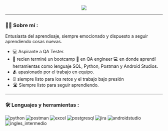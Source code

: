 <div id="header" align="center">
  <img decoding="async" 
src="https://github.com/dmt97jj/dmt97jj/blob/main/Banner%20Para%20Linkedin%20Lic%20En%20Administración%20Minimalista%20Negro.png">
</div>

---
 <div id="header" align="left">

### :man_technologist: Sobre mí :
Entusiasta del aprendisaje, siempre emocionado y dispuesto a seguir aprendiendo cosas nuevas.
* :computer: Aspirante a QA Tester.
* :seedling: recien terminé un bootcamp 📘 en QA engineer :computer: en donde aprendí herramientas como lenguaje SQL, Python, Postman y Android Studios.
* :people_hugging: apasionado por el trabajo en equipo.
* :alarm_clock: siempre listo para los retos y el trabajo bajo presión
* :motorway: Siempre listo para seguir aprendiendo.

---

### :hammer_and_wrench: Lenguajes y herramientas :

<div id="header" align="left">
    <img decoding="async" src="https://img.shields.io/badge/Python-3776AB?style=for-the-badge&logo=python&logoColor=white" alt="python"/>
  </a>
    <img decoding="async" src="https://img.shields.io/badge/postman-FF6C37?style=for-the-badge&logo=python&logoColor=white" alt="postman"/>
  </a>
 <img decoding="async" src="https://img.shields.io/badge/Microsoft_Excel-217346?style=for-the-badge&logo=microsoft-excel&logoColor=white" alt="excel"/>
  </a>
 <img decoding="async" src="https://img.shields.io/badge/postgresql-4169E1?style=for-the-badge&logo=microsoft-excel&logoColor=white" alt="postgresql"/>
 <img decoding="async" src="https://img.shields.io/badge/jira-0052CC?style=for-the-badge&logo=microsoft-excel&logoColor=white" alt="jira"/>
 <img decoding="async" src="https://img.shields.io/badge/androidstudio-3DDC84?style=for-the-badge&logo=microsoft-excel&logoColor=white" alt="androidstudio"/>
 <img decoding="async" src="https://img.shields.io/badge/ingles_intermedio-4169E1?style=for-the-badge&logo=microsoft-excel&logoColor=white" alt="ingles_intermedio"/>



